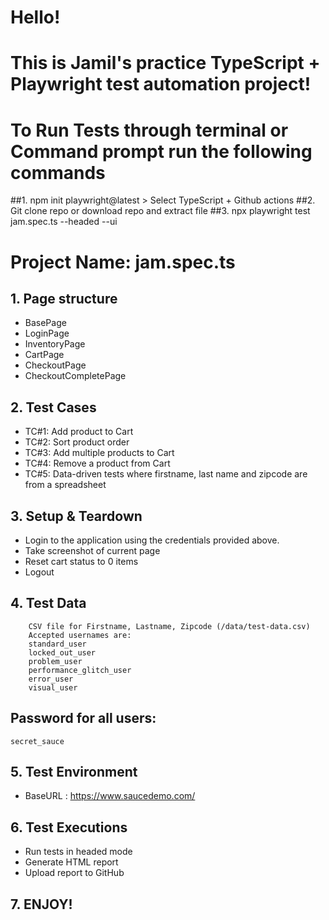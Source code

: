 # Hello! 
# This is Jamil's practice TypeScript + Playwright test automation project!


# To Run Tests through terminal or Command prompt run the following commands

##1. npm init playwright@latest > Select TypeScript + Github actions
##2. Git clone repo or download repo and extract file
##3. npx playwright test jam.spec.ts --headed --ui 


# Project Name: jam.spec.ts

## 1. Page structure
- BasePage
- LoginPage
- InventoryPage
- CartPage
- CheckoutPage
- CheckoutCompletePage

## 2. Test Cases
- TC#1: Add product to Cart 
- TC#2: Sort product order
- TC#3: Add multiple products to Cart 
- TC#4: Remove a product from Cart
- TC#5: Data-driven tests where firstname, last name and zipcode are from a spreadsheet

## 3. Setup & Teardown
- Login to the application using the credentials provided above.
- Take screenshot of current page 
- Reset cart status to 0 items
- Logout 

## 4. Test Data
        CSV file for Firstname, Lastname, Zipcode (/data/test-data.csv)
        Accepted usernames are:
        standard_user
        locked_out_user
        problem_user
        performance_glitch_user
        error_user
        visual_user


## Password for all users:
    secret_sauce

## 5. Test Environment
- BaseURL : https://www.saucedemo.com/

## 6. Test Executions
- Run tests in headed mode
- Generate HTML report
- Upload report to GitHub

## 7. ENJOY!                         
